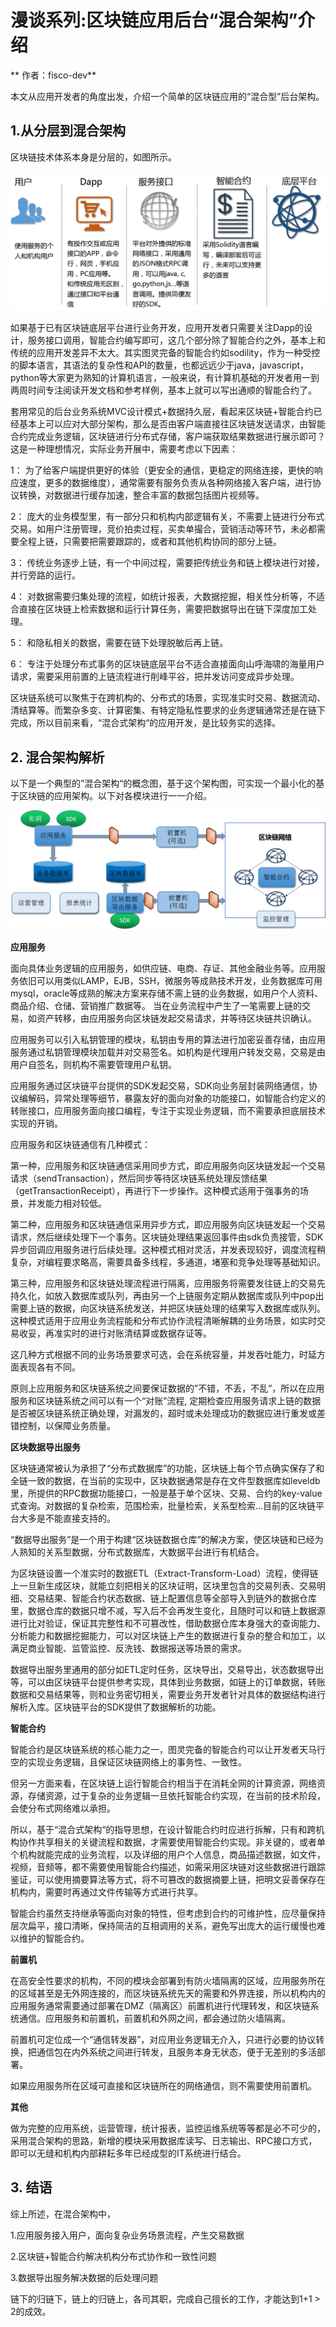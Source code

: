 # 漫谈系列:区块链应用后台“混合架构”介绍 
** 作者：fisco-dev**


本文从应用开发者的角度出发，介绍一个简单的区块链应用的“混合型”后台架构。

## 1.从分层到混合架构

区块链技术体系本身是分层的，如图所示。

![img](./images/img1.png)

如果基于已有区块链底层平台进行业务开发，应用开发者只需要关注Dapp的设计，服务接口调用，智能合约编写即可，这几个部分除了智能合约之外，基本上和传统的应用开发差异不太大。其实图灵完备的智能合约如sodility，作为一种受控的脚本语言，其语法的复杂性和API的数量，也都远远少于java，javascript，python等大家更为熟知的计算机语言，一般来说，有计算机基础的开发者用一到两周时间专注阅读开发文档和参考样例，基本上就可以写出通顺的智能合约了。

套用常见的后台业务系统MVC设计模式+数据持久层，看起来区块链+智能合约已经基本上可以应对大部分架构，那么是否由客户端直接往区块链发送请求，由智能合约完成业务逻辑，区块链进行分布式存储，客户端获取结果数据进行展示即可？这是一种理想情况，实际业务开展中，需要考虑以下因素：

1： 为了给客户端提供更好的体验（更安全的通信，更稳定的网络连接，更快的响应速度，更多的数据维度），通常需要有服务负责从各种网络接入客户端，进行协议转换，对数据进行缓存加速，整合丰富的数据包括图片视频等。

2： 庞大的业务模型里，有一部分只和机构内部逻辑有关，不需要上链进行分布式交易。如用户注册管理，竞价拍卖过程，买卖单撮合，营销活动等环节，未必都需要全程上链，只需要把需要跟踪的，或者和其他机构协同的部分上链。

3： 传统业务逐步上链，有一个中间过程，需要把传统业务和链上模块进行对接，并行旁路的运行。

4： 对数据需要归集处理的流程，如统计报表，大数据挖掘，相关性分析等，不适合直接在区块链上检索数据和运行计算任务，需要把数据导出在链下深度加工处理。

5： 和隐私相关的数据，需要在链下处理脱敏后再上链。

6： 专注于处理分布式事务的区块链底层平台不适合直接面向山呼海啸的海量用户请求，需要采用前置的上链流程进行削峰平谷，把并发访问变成异步处理。

区块链系统可以聚焦于在跨机构的、分布式的场景，实现准实时交易、数据流动、清结算等。而繁杂多变、计算密集、有特定隐私性要求的业务逻辑通常还是在链下完成，所以目前来看，“混合式架构“的应用开发，是比较务实的选择。

## 2. 混合架构解析

以下是一个典型的”混合架构“的概念图，基于这个架构图，可实现一个最小化的基于区块链的应用架构。以下对各模块进行一一介绍。

![img](./images/img2.png)

**应用服务**

面向具体业务逻辑的应用服务，如供应链、电商、存证、其他金融业务等。应用服务依旧可以用类似LAMP，EJB，SSH，微服务等成熟技术开发，业务数据库可用mysql，oracle等成熟的解决方案来存储不需上链的业务数据，如用户个人资料、商品介绍、仓储、营销推广数据等。 当在业务流程中产生了一笔需要上链的交易，如资产转移，由应用服务向区块链发起交易请求，并等待区块链共识确认。

应用服务可以引入私钥管理的模块，私钥由专用的算法进行加密妥善存储，由应用服务通过私钥管理模块加载并对交易签名。如机构是代理用户转发交易，交易是由用户自签名，则机构不需要管理用户私钥。

应用服务通过区块链平台提供的SDK发起交易，SDK向业务层封装网络通信，协议编解码，异常处理等细节，暴露友好的面向对象的功能接口，如智能合约定义的转账接口，应用服务面向接口编程，专注于实现业务逻辑，而不需要承担底层技术实现的开销。

应用服务和区块链通信有几种模式：

第一种，应用服务和区块链通信采用同步方式，即应用服务向区块链发起一个交易请求（sendTransaction），然后同步等待区块链系统处理反馈结果（getTransactionReceipt），再进行下一步操作。这种模式适用于强事务的场景，并发能力相对较低。

第二种，应用服务和区块链通信采用异步方式，即应用服务向区块链发起一个交易请求，然后继续处理下一个事务。区块链处理结果返回事件由sdk负责接管，SDK异步回调应用服务进行后续处理。这种模式相对灵活，并发表现较好，调度流程稍复杂，对编程要求略高，需要具备多线程，多通道，堵塞和竞争处理等基础知识。

第三种，应用服务和区块链处理流程进行隔离，应用服务将需要发往链上的交易先持久化，如放入数据库或队列，再由另一个上链服务定期从数据库或队列中pop出需要上链的数据，向区块链系统发送，并把区块链处理的结果写入数据库或队列。这种模式适用于应用业务流程能和分布式协作流程清晰解耦的业务场景，如实时交易收妥，再准实时的进行对账清结算或数据存证等。

这几种方式根据不同的业务场景要求可选，会在系统容量，并发吞吐能力，时延方面表现各有不同。

原则上应用服务和区块链系统之间要保证数据的”不错，不丢，不乱”，所以在应用服务和区块链系统之间可以有一个“对账”流程, 定期检查应用服务请求上链的数据是否被区块链系统正确处理，对漏发的，超时或未处理成功的数据应进行重发或差错控制，以保障业务质量。

**区块数据导出服务**

区块链通常被认为承担了“分布式数据库”的功能，区块链上每个节点确实保存了和全链一致的数据，在当前的实现中，区块数据通常是存在文件型数据库如leveldb里，所提供的RPC数据功能接口，一般是基于单个区块、交易、合约的key-value式查询。对数据的复杂检索，范围检索，批量检索，关系型检索...目前的区块链平台大多是不能直接支持的。

“数据导出服务”是一个用于构建“区块链数据仓库”的解决方案，使区块链和已经为人熟知的关系型数据，分布式数据库，大数据平台进行有机结合。

为区块链设置一个准实时的数据ETL（Extract-Transform-Load）流程，使得链上一旦新生成区块，就能立刻把相关的区块证明，区块里包含的交易列表、交易明细、交易结果、智能合约状态数据、链上配置信息等全部导入到链外的数据仓库里，数据仓库的数据只增不减，写入后不会再发生变化，且随时可以和链上数据源进行比对验证，保证其完整性和不可篡改性，借助数据仓库本身强大的查询能力、分析能力和数据挖掘能力，可以对区块链上产生的数据进行复杂的整合和加工，以满足商业智能、监管监控、反洗钱、数据报送等场景的需求。

数据导出服务里通用的部分如ETL定时任务，区块导出，交易导出，状态数据导出等，可以由区块链平台提供参考实现，具体到业务数据，如链上的订单数据，转账数据和交易结果等，则和业务密切相关，需要业务开发者针对具体的数据结构进行解析入库。区块链平台的SDK提供了数据解析的功能。

**智能合约**

智能合约是区块链系统的核心能力之一，图灵完备的智能合约可以让开发者天马行空的实现业务逻辑，且保证区块链网络上的事务性、一致性。

但另一方面来看，在区块链上运行智能合约相当于在消耗全网的计算资源，网络资源，存储资源，过于复杂的业务逻辑一旦依托智能合约实现，在当前的技术阶段，会使分布式网络难以承担。

所以，基于“混合式架构“的指导思想，在设计智能合约时应进行拆解，只有和跨机构协作共享相关的关键流程和数据，才需要使用智能合约实现。非关键的，或者单个机构就能完成的业务流程，以及详细的用户个人信息，商品描述数据，如文件，视频，音频等，都不需要使用智能合约描述，如需采用区块链对这些数据进行跟踪鉴证，可以使用摘要算法等方式，将不可篡改的数据摘要上链，把明文妥善保存在机构内，需要时再通过文件传输等方式进行共享。

智能合约虽然支持继承等面向对象的特性，但考虑到合约的可维护性，应尽量保持层次扁平，接口清晰，保持简洁的互相调用的关系，避免写出庞大的运行缓慢也难以维护的智能合约。

**前置机**

在高安全性要求的机构，不同的模块会部署到有防火墙隔离的区域，应用服务所在的区域甚至是无外网连接的，而区块链系统先天的需要和外界连接，所以机构内的应用服务通常需要通过部署在DMZ（隔离区）前置机进行代理转发，和区块链系统通信。应用服务和前置机，前置机和外网之间，都会通过防火墙隔离。

前置机可定位成一个“通信转发器”，对应用业务逻辑无介入，只进行必要的协议转换，把通信包在内外系统之间进行转发，且服务本身无状态，便于无差别的多活部署。

如果应用服务所在区域可直接和区块链所在的网络通信，则不需要使用前置机。

**其他**

做为完整的应用系统，运营管理，统计报表，监控运维系统等等都是必不可少的，采用混合架构的思路，新增的模块采用数据库读写、日志输出、RPC接口方式，即可以无缝和机构内部耕耘多年已经成型的IT系统进行结合。

## 3. 结语

综上所述，在混合架构中，

1.应用服务接入用户，面向复杂业务场景流程，产生交易数据

2.区块链+智能合约解决机构分布式协作和一致性问题

3.数据导出服务解决数据的后处理问题

链下的归链下，链上的归链上，各司其职，完成自己擅长的工作，才能达到1+1 > 2的成效。

